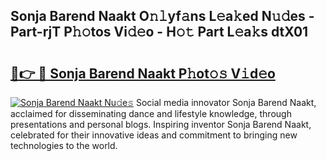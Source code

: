 ## Sonja Barend Naakt O𝚗𝚕yf𝚊ns L𝚎a𝚔ed N𝚞𝚍es - Part-rjT P𝚑𝚘tos Vi𝚍𝚎o - H𝚘𝚝 Part L𝚎a𝚔s dtX01

# <h2><a href="http://kf0245.oniu.top/?m=Sonja+Barend+Naakt">🔗👉 🔴 Sonja Barend Naakt P𝚑ot𝚘𝚜 V𝚒d𝚎o</a></h2>

[![Sonja Barend Naakt Nu𝚍e𝚜](https://i.imgur.com/0qMVB7G.gif)](http://kf0245.oniu.top/?m=Sonja+Barend+Naakt)
Social media innovator Sonja Barend Naakt, acclaimed for disseminating dance and lifestyle knowledge, through presentations and personal blogs. Inspiring inventor Sonja Barend Naakt, celebrated for their innovative ideas and commitment to bringing new technologies to the world.  

